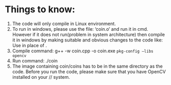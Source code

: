 # Things to know:

1. The code will only compile in Linux environment.
2. To run in windows, please use the file: ‘coin.o’ and run it in cmd. However if it does not run(problem in system architecture) then compile it in windows by making suitable and obvious changes to the code like: Use in place of .
3. Compile command: g++ -w coin.cpp -o coin.exe `pkg-config –libs opencv`
4. Run command: ./coin
5. The image containing coin/coins has to be in the same directory as the code.
Before you run the code, please make sure that you have OpenCV installed on your // system.